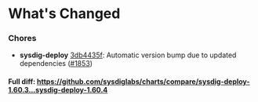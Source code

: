 # What's Changed

### Chores
- **sysdig-deploy** [3db4435f](https://github.com/sysdiglabs/charts/commit/3db4435fdd5cd48a49c69fe560c43fbc3ec34581): Automatic version bump due to updated dependencies ([#1853](https://github.com/sysdiglabs/charts/issues/1853))
#### Full diff: https://github.com/sysdiglabs/charts/compare/sysdig-deploy-1.60.3...sysdig-deploy-1.60.4
